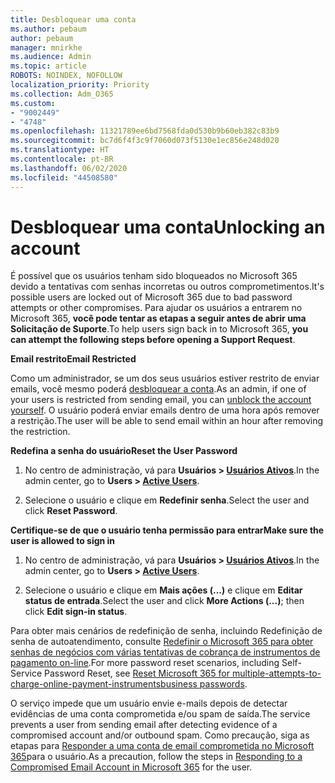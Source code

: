 ```yaml
---
title: Desbloquear uma conta
ms.author: pebaum
author: pebaum
manager: mnirkhe
ms.audience: Admin
ms.topic: article
ROBOTS: NOINDEX, NOFOLLOW
localization_priority: Priority
ms.collection: Adm_O365
ms.custom:
- "9002449"
- "4748"
ms.openlocfilehash: 11321789ee6bd7568fda0d530b9b60eb382c83b9
ms.sourcegitcommit: bc7d6f4f3c9f7060d073f5130e1ec856e248d020
ms.translationtype: HT
ms.contentlocale: pt-BR
ms.lasthandoff: 06/02/2020
ms.locfileid: "44508580"
---
```

# <a name="unlocking-an-account"></a><span data-ttu-id="25303-102">Desbloquear uma conta</span><span class="sxs-lookup"><span data-stu-id="25303-102">Unlocking an account</span></span>

<span data-ttu-id="25303-103">É possível que os usuários tenham sido bloqueados no Microsoft 365 devido a tentativas com senhas incorretas ou outros comprometimentos.</span><span class="sxs-lookup"><span data-stu-id="25303-103">It's possible users are locked out of Microsoft 365 due to bad password attempts or other compromises.</span></span> <span data-ttu-id="25303-104">Para ajudar os usuários a entrarem no Microsoft 365, **você pode tentar as etapas a seguir antes de abrir uma Solicitação de Suporte**.</span><span class="sxs-lookup"><span data-stu-id="25303-104">To help users sign back in to Microsoft 365, **you can attempt the following steps before opening a Support Request**.</span></span> 

<span data-ttu-id="25303-105">**Email restrito**</span><span class="sxs-lookup"><span data-stu-id="25303-105">**Email Restricted**</span></span>

<span data-ttu-id="25303-106">Como um administrador, se um dos seus usuários estiver restrito de enviar emails, você mesmo poderá [desbloquear a conta](https://docs.microsoft.com/microsoft-365/security/office-365-security/removing-user-from-restricted-users-portal-after-spam).</span><span class="sxs-lookup"><span data-stu-id="25303-106">As an admin, if one of your users is restricted from sending email, you can [unblock the account yourself](https://docs.microsoft.com/microsoft-365/security/office-365-security/removing-user-from-restricted-users-portal-after-spam).</span></span> <span data-ttu-id="25303-107">O usuário poderá enviar emails dentro de uma hora após remover a restrição.</span><span class="sxs-lookup"><span data-stu-id="25303-107">The user will be able to send email within an hour after removing the restriction.</span></span>

<span data-ttu-id="25303-108">**Redefina a senha do usuário**</span><span class="sxs-lookup"><span data-stu-id="25303-108">**Reset the User Password**</span></span>

1. <span data-ttu-id="25303-109">No centro de administração, vá para **Usuários > [Usuários Ativos](https://admin.microsoft.com/Adminportal/Home?source=applauncher#/users)**.</span><span class="sxs-lookup"><span data-stu-id="25303-109">In the admin center, go to **Users > [Active Users](https://admin.microsoft.com/Adminportal/Home?source=applauncher#/users)**.</span></span>

2. <span data-ttu-id="25303-110">Selecione o usuário e clique em **Redefinir senha**.</span><span class="sxs-lookup"><span data-stu-id="25303-110">Select the user and click **Reset Password**.</span></span>

<span data-ttu-id="25303-111">**Certifique-se de que o usuário tenha permissão para entrar**</span><span class="sxs-lookup"><span data-stu-id="25303-111">**Make sure the user is allowed to sign in**</span></span>

1. <span data-ttu-id="25303-112">No centro de administração, vá para **Usuários > [Usuários Ativos](https://admin.microsoft.com/Adminportal/Home?source=applauncher#/users)**.</span><span class="sxs-lookup"><span data-stu-id="25303-112">In the admin center, go to **Users > [Active Users](https://admin.microsoft.com/Adminportal/Home?source=applauncher#/users)**.</span></span>

2. <span data-ttu-id="25303-113">Selecione o usuário e clique em **Mais ações (...)** e clique em **Editar status de entrada**.</span><span class="sxs-lookup"><span data-stu-id="25303-113">Select the user and click **More Actions (...)**; then click **Edit sign-in status**.</span></span>

<span data-ttu-id="25303-114">Para obter mais cenários de redefinição de senha, incluindo Redefinição de senha de autoatendimento, consulte [Redefinir o Microsoft 365 para obter senhas de negócios com várias tentativas de cobrança de instrumentos de pagamento on-line](https://docs.microsoft.com/microsoft-365/admin/add-users/reset-passwords?view=o365-worldwide).</span><span class="sxs-lookup"><span data-stu-id="25303-114">For more password reset scenarios, including Self-Service Password Reset, see [Reset Microsoft 365 for multiple-attempts-to-charge-online-payment-instrumentsbusiness passwords](https://docs.microsoft.com/microsoft-365/admin/add-users/reset-passwords?view=o365-worldwide).</span></span>

<span data-ttu-id="25303-115">O serviço impede que um usuário envie e-mails depois de detectar evidências de uma conta comprometida e/ou spam de saída.</span><span class="sxs-lookup"><span data-stu-id="25303-115">The service prevents a user from sending email after detecting evidence of a compromised account and/or outbound spam.</span></span> <span data-ttu-id="25303-116">Como precaução, siga as etapas para [Responder a uma conta de email comprometida no Microsoft 365](https://docs.microsoft.com/microsoft-365/security/office-365-security/responding-to-a-compromised-email-account)para o usuário.</span><span class="sxs-lookup"><span data-stu-id="25303-116">As a precaution, follow the steps in [Responding to a Compromised Email Account in Microsoft 365](https://docs.microsoft.com/microsoft-365/security/office-365-security/responding-to-a-compromised-email-account) for the user.</span></span>
